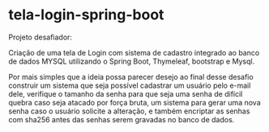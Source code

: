 # tela-login-spring-boot



Projeto desafiador: 

Criação de uma tela de Login com sistema de cadastro integrado ao banco de dados MYSQL utilizando o Spring Boot, Thymeleaf, bootstrap e Mysql.

Por mais simples que a ideia possa parecer desejo ao final desse desafio construir um sistema que seja possível cadastrar um usuário pelo e-mail dele, verifique o tamanho da senha para que seja uma senha de difícil quebra caso seja atacado por força bruta, um sistema para gerar uma nova senha caso o usuário solicite a alteração, e também encriptar as senhas com sha256 antes das senhas serem gravadas no banco de dados.
